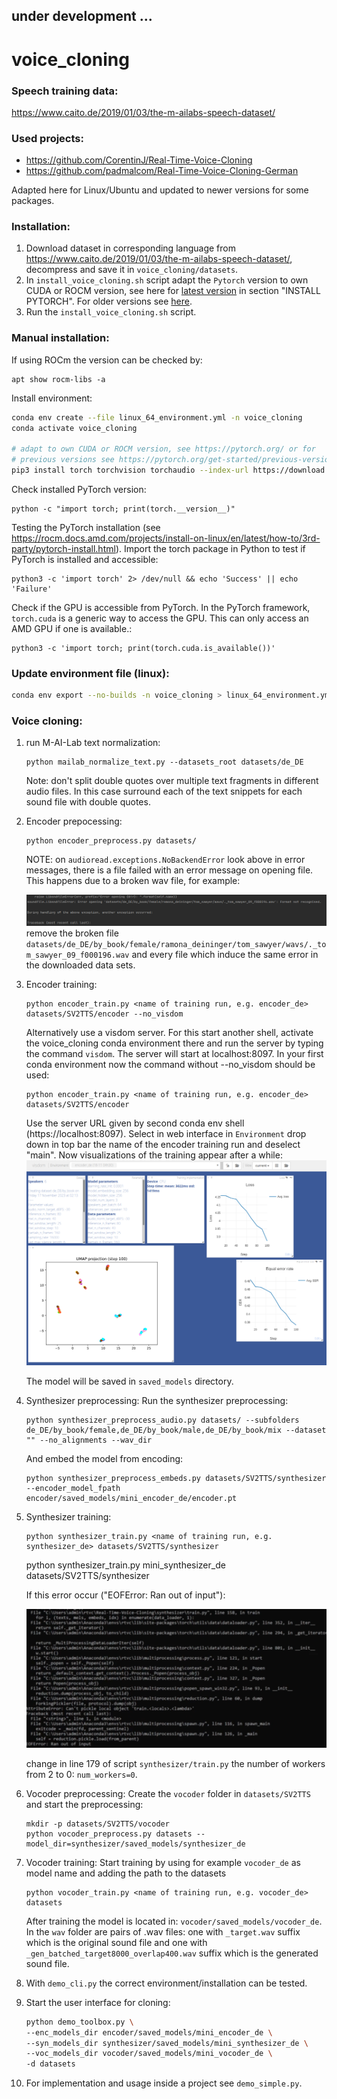 ## under development ...

# voice_cloning

### Speech training data: 
https://www.caito.de/2019/01/03/the-m-ailabs-speech-dataset/

### Used projects:
* https://github.com/CorentinJ/Real-Time-Voice-Cloning
* https://github.com/padmalcom/Real-Time-Voice-Cloning-German

Adapted here for Linux/Ubuntu and updated to newer versions for some packages.

### Installation:

1. Download dataset in corresponding language from https://www.caito.de/2019/01/03/the-m-ailabs-speech-dataset/, 
decompress and save it in `voice_cloning/datasets`. 
2. In `install_voice_cloning.sh` script 
adapt the `Pytorch` version to own CUDA or ROCM
version, see here for [latest version](https://pytorch.org/) in section "INSTALL PYTORCH". For older versions see 
[here](https://pytorch.org/get-started/previous-versions/).
3. Run the `install_voice_cloning.sh` script. 

### Manual installation:

If using ROCm the version can be checked by:
```
apt show rocm-libs -a
```

Install environment:

```bash
conda env create --file linux_64_environment.yml -n voice_cloning
conda activate voice_cloning

# adapt to own CUDA or ROCM version, see https://pytorch.org/ or for 
# previous versions see https://pytorch.org/get-started/previous-versions/
pip3 install torch torchvision torchaudio --index-url https://download.pytorch.org/whl/rocm5.4.2
```

Check installed PyTorch version:
```
python -c "import torch; print(torch.__version__)"
```

Testing the PyTorch installation (see https://rocm.docs.amd.com/projects/install-on-linux/en/latest/how-to/3rd-party/pytorch-install.html).
Import the torch package in Python to test if PyTorch is installed and accessible:
```
python3 -c 'import torch' 2> /dev/null && echo 'Success' || echo 'Failure'
```

Check if the GPU is accessible from PyTorch. In the PyTorch framework, 
`torch.cuda` is a generic way to access the GPU. This can only access an AMD GPU if 
one is available.:
```
python3 -c 'import torch; print(torch.cuda.is_available())'
```

### Update environment file (linux):
```bash
conda env export --no-builds -n voice_cloning > linux_64_environment.yml
```

### Voice cloning:

1. run M-AI-Lab text normalization:
    ```
    python mailab_normalize_text.py --datasets_root datasets/de_DE
    ```
   Note: don't split double quotes over multiple text fragments in different audio files. 
   In this case surround each of the text snippets for each sound file with double quotes.
2. Encoder prepocessing:
    ```
    python encoder_preprocess.py datasets/
    ```
   NOTE: on `audioread.exceptions.NoBackendError` look above in error messages, there is a 
   file failed with an error message on opening file. This happens due to a broken wav file, for example: 
   
   ![](assets/screenshot_no_backend_error.png)
   remove the broken file `datasets/de_DE/by_book/female/ramona_deininger/tom_sawyer/wavs/._tom_sawyer_09_f000196.wav` and 
   every file which induce the same error in the downloaded data sets.

3. Encoder training:
    ```
    python encoder_train.py <name of training run, e.g. encoder_de> datasets/SV2TTS/encoder --no_visdom
    ```
   Alternatively use a visdom server. For this start another shell, activate the
   voice_cloning conda environment there and run the server by typing the command 
   `visdom`. The server will start at localhost:8097.
   In your first conda environment now the command without --no_visdom should be used:
    ```
    python encoder_train.py <name of training run, e.g. encoder_de> datasets/SV2TTS/encoder
    ```
   Use the server URL given by second conda env shell (https://localhost:8097). Select
   in web interface in `Environment` drop down in top bar the name of the encoder 
   training run and deselect "main". Now visualizations of the training appear after a 
   while:
   ![](assets/visdom_server_frontend.png)
   
   The model will be saved in `saved_models` directory.

4. Synthesizer preprocessing:
   Run the synthesizer preprocessing:
   ```
   python synthesizer_preprocess_audio.py datasets/ --subfolders de_DE/by_book/female,de_DE/by_book/male,de_DE/by_book/mix --dataset "" --no_alignments --wav_dir
   ```
   And embed the model from encoding:
   ```
   python synthesizer_preprocess_embeds.py datasets/SV2TTS/synthesizer --encoder_model_fpath encoder/saved_models/mini_encoder_de/encoder.pt
   ```
5. Synthesizer training:
   
   ```
   python synthesizer_train.py <name of training run, e.g. synthesizer_de> datasets/SV2TTS/synthesizer
   ``` 
   python synthesizer_train.py mini_synthesizer_de datasets/SV2TTS/synthesizer
   
   If this error occur ("EOFError: Ran out of input"):

   ![](assets/synthesizer_eof_error.png)
   
   change in line 179 of script `synthesizer/train.py` the number of workers from 2 to 0: `num_workers=0`.

6. Vocoder preprocessing:
   Create the `vocoder` folder in `datasets/SV2TTS` and start the preprocessing:
   
   ```
   mkdir -p datasets/SV2TTS/vocoder
   python vocoder_preprocess.py datasets --model_dir=synthesizer/saved_models/synthesizer_de
   ```

8. Vocoder training:
   Start training by using for example `vocoder_de` as model name and 
   adding the path to the datasets
   ```
   python vocoder_train.py <name of training run, e.g. vocoder_de> datasets
   ```
   After training the model is located in: `vocoder/saved_models/vocoder_de`. In the
   `wav` folder are pairs of .wav files: one with `_target.wav` suffix which is the original
   sound file and one with `_gen_batched_target8000_overlap400.wav` suffix which is the
   generated sound  file.

9. With `demo_cli.py` the correct environment/installation can be tested.

10. Start the user interface for cloning:
    ```bash
    python demo_toolbox.py \
    --enc_models_dir encoder/saved_models/mini_encoder_de \
    --syn_models_dir synthesizer/saved_models/mini_synthesizer_de \
    --voc_models_dir vocoder/saved_models/mini_vocoder_de \
    -d datasets

    ```
11. For implementation and usage inside a project see `demo_simple.py`.

